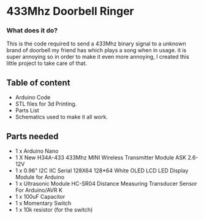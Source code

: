 # 433Mhz Doorbell Ringer

### What does it do?
This is the code required to send a 433Mhz binary signal to a unknown brand
of doorbell my friend has which plays a song when in usage. it is super annoying
so in order to make it even more annoying, I created this little project to take care of that.

## Table of content
* Arduino Code
* STL files for 3d Printing.
* Parts List
* Schematics used to make it all work.


## Parts needed
* 1 x Arduino Nano
* 1 X New H34A-433 433Mhz MINI Wireless Transmitter Module ASK 2.6-12V
* 1 x 0.96" I2C IIC Serial 128X64 128*64 White OLED LCD LED Display Module for Arduino
* 1 x Ultrasonic Module HC-SR04 Distance Measuring Transducer Sensor For Arduino/AVR K
* 1 x 100uF Capacitor
* 1 x Momentary Switch
* 1 x 10k resistor (for the switch)